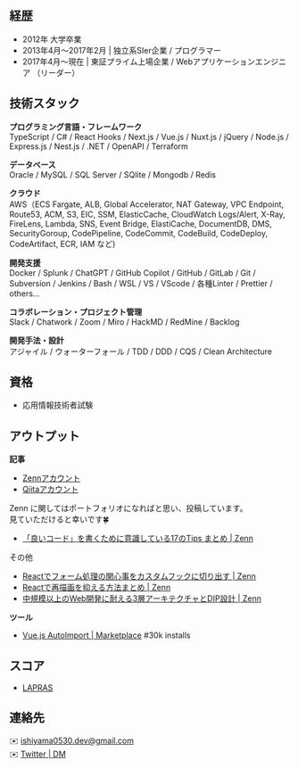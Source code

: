 ## 経歴

- 2012年 大学卒業
- 2013年4月〜2017年2月 | 独立系SIer企業 / プログラマー
- 2017年4月〜現在 | 東証プライム上場企業 / Webアプリケーションエンジニア （リーダー）

## 技術スタック 

**プログラミング言語・フレームワーク**  
TypeScript / C# / React Hooks / Next.js / Vue.js / Nuxt.js / jQuery / Node.js / Express.js / Nest.js / .NET / OpenAPI / Terraform

**データベース**  
Oracle / MySQL / SQL Server / SQlite / Mongodb / Redis

**クラウド**  
AWS（ECS Fargate, ALB, Global Accelerator, NAT Gateway, VPC Endpoint, Route53, ACM, S3, EIC, SSM, ElasticCache, CloudWatch Logs/Alert, X-Ray, FireLens, Lambda, SNS, Event Bridge, ElastiCache, DocumentDB, DMS, SecurityGoroup, CodePipeline, CodeCommit, CodeBuild, CodeDeploy, CodeArtifact, ECR, IAM など)

**開発支援**  
Docker / Splunk / ChatGPT / GitHub Copilot / GitHub / GitLab / Git / Subversion / Jenkins / Bash / WSL / VS / VScode / 各種Linter / Prettier / others…

**コラボレーション・プロジェクト管理**  
Slack / Chatwork / Zoom / Miro / HackMD / RedMine / Backlog

**開発手法・設計**  
アジャイル / ウォーターフォール / TDD / DDD / CQS / Clean Architecture

## 資格

- 応用情報技術者試験

## アウトプット

**記事**  
- [Zennアカウント](https://zenn.dev/ishiyama)
- [Qiitaアカウント](https://qiita.com/ishiyama0530)

Zenn に関してはポートフォリオになればと思い、投稿しています。  
見ていただけると幸いです🍀

- [「良いコード」を書くために意識している17のTips まとめ | Zenn](https://zenn.dev/ishiyama/articles/a0c5a7504b856f)

その他
  - [Reactでフォーム処理の関心事をカスタムフックに切り出す | Zenn](https://zenn.dev/ishiyama/articles/746fc3f8fe78db)
  - [Reactで再描画を抑える方法まとめ | Zenn](https://zenn.dev/ishiyama/articles/99aff84e95ef27)
  - [中規模以上のWeb開発に耐える3層アーキテクチャとDIP設計 | Zenn](https://zenn.dev/ishiyama/articles/b6d34862abf48c)

**ツール**  

- [Vue.js AutoImport | Marketplace](https://marketplace.visualstudio.com/items?itemName=ishiyama.vue-autoimport) #30k installs


## スコア
- [LAPRAS](https://lapras.com/public/ishiyama)

## 連絡先
✉️ ishiyama0530.dev@gmail.com  
✉️ [Twitter | DM](https://twitter.com/otsukarestful)
